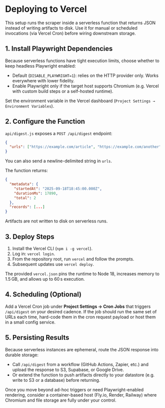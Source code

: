 # Deploying to Vercel

This setup runs the scraper inside a serverless function that returns JSON instead of writing artifacts to disk. Use it for manual or scheduled invocations (via Vercel Cron) before wiring downstream storage.

## 1. Install Playwright Dependencies

Because serverless functions have tight execution limits, choose whether to keep headless Playwright enabled:

- Default (`DISABLE_PLAYWRIGHT=1`): relies on the HTTP provider only. Works everywhere with lower fidelity.
- Enable Playwright only if the target host supports Chromium (e.g. Vercel with custom build steps or a self-hosted runtime).

Set the environment variable in the Vercel dashboard (`Project Settings → Environment Variables`).

## 2. Configure the Function

`api/digest.js` exposes a `POST /api/digest` endpoint:

```json
{
  "urls": ["https://example.com/article", "https://example.com/another"]
}
```

You can also send a newline-delimited string in `urls`.

The function returns:

```json
{
  "metadata": {
    "startedAt": "2025-09-18T18:45:00.000Z",
    "durationMs": 17890,
    "total": 2
  },
  "records": [...]
}
```

Artifacts are not written to disk on serverless runs.

## 3. Deploy Steps

1. Install the Vercel CLI (`npm i -g vercel`).
2. Log in: `vercel login`.
3. From the repository root, run `vercel` and follow the prompts.
4. Subsequent updates use `vercel deploy`.

The provided `vercel.json` pins the runtime to Node 18, increases memory to 1.5 GB, and allows up to 60 s execution.

## 4. Scheduling (Optional)

Add a Vercel Cron job under **Project Settings → Cron Jobs** that triggers `/api/digest` on your desired cadence. If the job should run the same set of URLs each time, hard-code them in the cron request payload or host them in a small config service.

## 5. Persisting Results

Because serverless instances are ephemeral, route the JSON response into durable storage:

- Call `/api/digest` from a workflow (GitHub Actions, Zapier, etc.) and upload the response to S3, Supabase, or Google Drive.
- Or extend the function to push artifacts directly to your datastore (e.g. write to S3 or a database) before returning.

Once you move beyond ad-hoc triggers or need Playwright-enabled rendering, consider a container-based host (Fly.io, Render, Railway) where Chromium and file storage are fully under your control.
